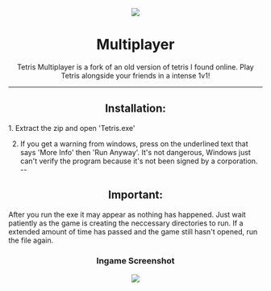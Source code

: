 <p align="center">
<img src="https://i.imgur.com/35IA11d.png" </a>

<h1 align="center">Multiplayer</h1>

<p align="center"> 
Tetris Multiplayer is a fork of an old version of tetris I found online. Play Tetris alongside your friends in a intense 1v1!
</a>  
  
  
  
---
<p align="center">


<h2 align="center">Installation:</h2>
</a>
1. Extract the zip and open 'Tetris.exe'


2. If you get a warning from windows, press on the underlined text that says 'More Info' then 'Run Anyway'. It's not dangerous, Windows just can't verify the program because it's not been signed by a corporation.
--

<h2 align="center">Important:</h2>
After you run the exe it may appear as nothing has happened. Just wait patiently as the game is creating the
neccessary directories to run. If a extended amount of time has passed and the game still hasn't opened, run
the file again. </a>


<h3 align="center">Ingame Screenshot</h3>

  <p align="center">
  <img src="https://i.imgur.com/FywZ2mV.png" </a>
